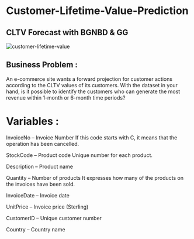 # Customer-Lifetime-Value-Prediction

## CLTV Forecast with BGNBD & GG

![customer-lifetime-value](https://user-images.githubusercontent.com/49685592/150139601-1e262df1-dfd3-4eba-947a-c56f1a799bc5.jpg)


## Business Problem :

An e-commerce site wants a forward projection for customer actions according to the CLTV values of its customers.
With the dataset in your hand, is it possible to identify the customers who can generate the most revenue within 1-month or 6-month time periods?

# Variables : 

InvoiceNo – Invoice Number If this code starts with C, it means that the operation has been cancelled.

StockCode – Product code Unique number for each product.

Description – Product name

Quantity – Number of products It expresses how many of the products on the invoices have been sold.

InvoiceDate – Invoice date

UnitPrice – Invoice price (Sterling)

CustomerID – Unique customer number

Country – Country name

